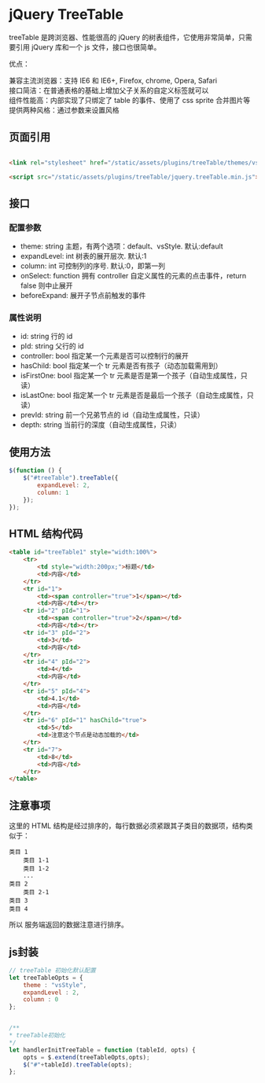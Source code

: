 # jQuery TreeTable

treeTable 是跨浏览器、性能很高的 jQuery 的树表组件，它使用非常简单，只需要引用 jQuery 库和一个 js 文件，接口也很简单。

优点：

兼容主流浏览器：支持 IE6 和 IE6+, Firefox, chrome, Opera, Safari  
接口简洁：在普通表格的基础上增加父子关系的自定义标签就可以  
组件性能高：内部实现了只绑定了 table 的事件、使用了 css sprite 合并图片等  
提供两种风格：通过参数来设置风格

## 页面引用
``` html

<link rel="stylesheet" href="/static/assets/plugins/treeTable/themes/vsStyle/treeTable.min.css" />

<script src="/static/assets/plugins/treeTable/jquery.treeTable.min.js"></script>
```

## 接口

### 配置参数
* theme: string 主题，有两个选项：default、vsStyle. 默认:default
* expandLevel: int 树表的展开层次. 默认:1
* column: int 可控制列的序号. 默认:0，即第一列
* onSelect: function 拥有 controller 自定义属性的元素的点击事件，return false 则中止展开
* beforeExpand: 展开子节点前触发的事件

### 属性说明
* id: string 行的 id
* pId: string 父行的 id
* controller: bool 指定某一个元素是否可以控制行的展开
* hasChild: bool 指定某一个 tr 元素是否有孩子（动态加载需用到）
* isFirstOne: bool 指定某一个 tr 元素是否是第一个孩子（自动生成属性，只读）
* isLastOne: bool 指定某一个 tr 元素是否是最后一个孩子（自动生成属性，只读）
* prevId: string 前一个兄弟节点的 id（自动生成属性，只读）
* depth: string 当前行的深度（自动生成属性，只读）

## 使用方法
``` javascript
$(function () {
    $("#treeTable").treeTable({
        expandLevel: 2,
        column: 1
    });
});
```

## HTML 结构代码
``` html
<table id="treeTable1" style="width:100%">
    <tr>
        <td style="width:200px;">标题</td>
        <td>内容</td>
    </tr>
    <tr id="1">
        <td><span controller="true">1</span></td>
        <td>内容</td></tr>
    <tr id="2" pId="1">
        <td><span controller="true">2</span></td>
        <td>内容</td></tr>
    <tr id="3" pId="2">
        <td>3</td>
        <td>内容</td>
    </tr>
    <tr id="4" pId="2">
        <td>4</td>
        <td>内容</td>
    </tr>
    <tr id="5" pId="4">
        <td>4.1</td>
        <td>内容</td>
    </tr>
    <tr id="6" pId="1" hasChild="true">
        <td>5</td>
        <td>注意这个节点是动态加载的</td>
    </tr>
    <tr id="7">
        <td>8</td>
        <td>内容</td>
    </tr>
</table>
```

## 注意事项

这里的 HTML 结构是经过排序的，每行数据必须紧跟其子类目的数据项，结构类似于：
```
类目 1
    类目 1-1
    类目 1-2
    ...
类目 2
    类目 2-1
类目 3
类目 4
```

所以 服务端返回的数据注意进行排序。

## js封装
``` javascript
// treeTable 初始化默认配置
let treeTableOpts = {
    theme : "vsStyle",
    expandLevel : 2,
    column : 0
};


/**
* treeTable初始化
*/
let handlerInitTreeTable = function (tableId, opts) {
    opts = $.extend(treeTableOpts,opts);
    $("#"+tableId).treeTable(opts);
};
```